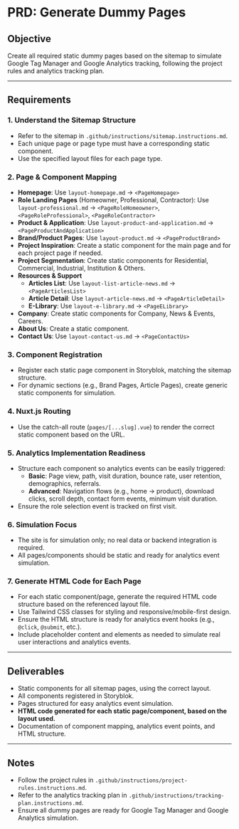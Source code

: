 # PRD: Generate Dummy Pages

## Objective
Create all required static dummy pages based on the sitemap to simulate Google Tag Manager and Google Analytics tracking, following the project rules and analytics tracking plan.

---

## Requirements

### 1. Understand the Sitemap Structure
- Refer to the sitemap in `.github/instructions/sitemap.instructions.md`.
- Each unique page or page type must have a corresponding static component.
- Use the specified layout files for each page type.

### 2. Page & Component Mapping
- **Homepage**: Use `layout-homepage.md` → `<PageHomepage>`
- **Role Landing Pages** (Homeowner, Professional, Contractor): Use `layout-professional.md` → `<PageRoleHomeowner>`, `<PageRoleProfessional>`, `<PageRoleContractor>`
- **Product & Application**: Use `layout-product-and-application.md` → `<PageProductAndApplication>`
- **Brand/Product Pages**: Use `layout-product.md` → `<PageProductBrand>`
- **Project Inspiration**: Create a static component for the main page and for each project page if needed.
- **Project Segmentation**: Create static components for Residential, Commercial, Industrial, Institution & Others.
- **Resources & Support**
  - **Articles List**: Use `layout-list-article-news.md` → `<PageArticlesList>`
  - **Article Detail**: Use `layout-article-news.md` → `<PageArticleDetail>`
  - **E-Library**: Use `layout-e-library.md` → `<PageELibrary>`
- **Company**: Create static components for Company, News & Events, Careers.
- **About Us**: Create a static component.
- **Contact Us**: Use `layout-contact-us.md` → `<PageContactUs>`

### 3. Component Registration
- Register each static page component in Storyblok, matching the sitemap structure.
- For dynamic sections (e.g., Brand Pages, Article Pages), create generic static components for simulation.

### 4. Nuxt.js Routing
- Use the catch-all route (`pages/[...slug].vue`) to render the correct static component based on the URL.

### 5. Analytics Implementation Readiness
- Structure each component so analytics events can be easily triggered:
  - **Basic**: Page view, path, visit duration, bounce rate, user retention, demographics, referrals.
  - **Advanced**: Navigation flows (e.g., home → product), download clicks, scroll depth, contact form events, minimum visit duration.
- Ensure the role selection event is tracked on first visit.

### 6. Simulation Focus
- The site is for simulation only; no real data or backend integration is required.
- All pages/components should be static and ready for analytics event simulation.

### 7. Generate HTML Code for Each Page
- For each static component/page, generate the required HTML code structure based on the referenced layout file.
- Use Tailwind CSS classes for styling and responsive/mobile-first design.
- Ensure the HTML structure is ready for analytics event hooks (e.g., `@click`, `@submit`, etc.).
- Include placeholder content and elements as needed to simulate real user interactions and analytics events.

---

## Deliverables

- Static components for all sitemap pages, using the correct layout.
- All components registered in Storyblok.
- Pages structured for easy analytics event simulation.
- **HTML code generated for each static page/component, based on the layout used.**
- Documentation of component mapping, analytics event points, and HTML structure.

---

## Notes

- Follow the project rules in `.github/instructions/project-rules.instructions.md`.
- Refer to the analytics tracking plan in `.github/instructions/tracking-plan.instructions.md`.
- Ensure all dummy pages are ready for Google Tag Manager and Google Analytics simulation.